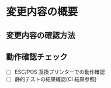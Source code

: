 # 変更内容の概要

<!-- 変更内容の簡単な説明、意図を記入してください -->

## 変更内容の確認方法

<!-- パスや到達方法を示してください。 -->

## 動作確認チェック

- [ ] ESC/POS 互換プリンターでの動作確認
- [ ] 静的テストの結果確認(CI 結果参照)
